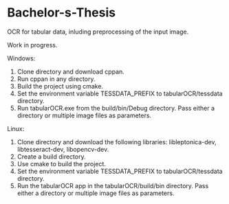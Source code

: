 # Bachelor-s-Thesis

OCR for tabular data, inluding preprocessing of the input image.

Work in progress.

Windows:
1) Clone directory and download cppan.
2) Run cppan in any directory.
3) Build the project using cmake.
4) Set the environment variable TESSDATA_PREFIX to tabularOCR/tessdata directory.
5) Run tabularOCR.exe from the build/bin/Debug directory. Pass either a directory or multiple image files as parameters.

Linux:
1) Clone directory and download the following libraries: libleptonica-dev, libtesseract-dev, libopencv-dev.
2) Create a build directory.
3) Use cmake to build the project.
4) Set the environment variable TESSDATA_PREFIX to tabularOCR/tessdata directory.
5) Run the tabularOCR app in the tabularOCR/build/bin directory. Pass either a directory or multiple image files as parameters.
